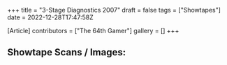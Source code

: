 +++
title = "3-Stage Diagnostics 2007"
draft = false
tags = ["Showtapes"]
date = 2022-12-28T17:47:58Z

[Article]
contributors = ["The 64th Gamer"]
gallery = []
+++
<h2>Showtape Scans / Images:</h2>
